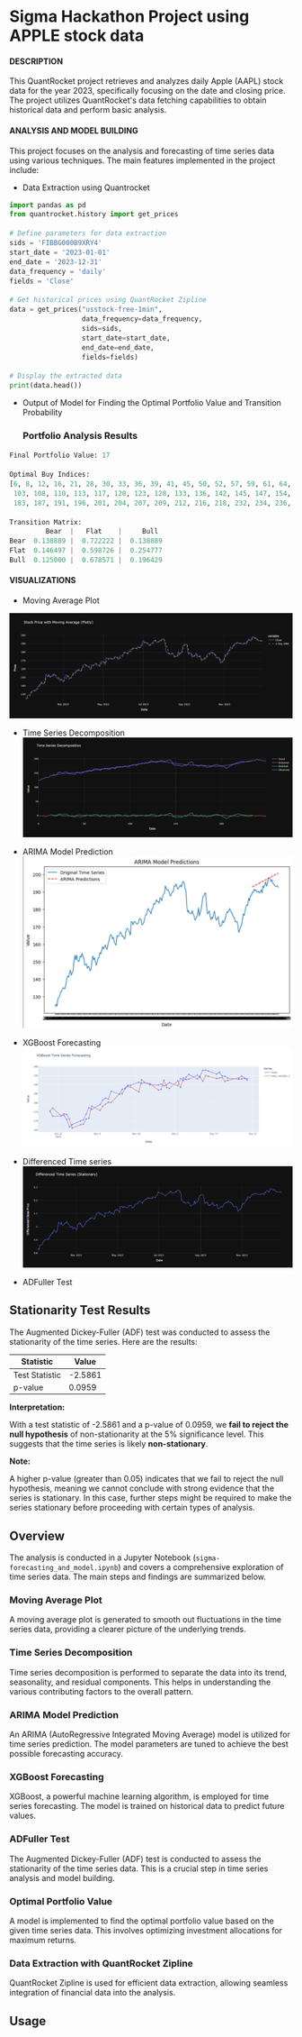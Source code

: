 # Sigma Hackathon Project using APPLE stock data

#### DESCRIPTION
This QuantRocket project retrieves and analyzes daily Apple (AAPL) stock data for the year 2023, specifically focusing on the date and closing price. The project utilizes QuantRocket's data fetching capabilities to obtain historical data and perform basic analysis.


#### ANALYSIS AND MODEL BUILDING
This project focuses on the analysis and forecasting of time series data using various techniques. The main features implemented in the project include:
- Data Extraction using Quantrocket
```python
import pandas as pd
from quantrocket.history import get_prices

# Define parameters for data extraction
sids = 'FIBBG000B9XRY4'
start_date = '2023-01-01'
end_date = '2023-12-31'
data_frequency = 'daily'
fields = 'Close'

# Get historical prices using QuantRocket Zipline
data = get_prices("usstock-free-1min",
                  data_frequency=data_frequency,
                  sids=sids,
                  start_date=start_date,
                  end_date=end_date,
                  fields=fields)

# Display the extracted data
print(data.head())
```

- Output of Model for Finding the Optimal Portfolio Value and Transition Probability
  ### Portfolio Analysis Results

```python
Final Portfolio Value: 17

Optimal Buy Indices: 
[6, 8, 12, 16, 21, 28, 30, 33, 36, 39, 41, 45, 50, 52, 57, 59, 61, 64, 66, 69, 79, 85, 88, 94, 97, 100,
 103, 108, 110, 113, 117, 120, 123, 128, 133, 136, 142, 145, 147, 154, 156, 160, 164, 169, 173, 177, 179,
 183, 187, 191, 196, 201, 204, 207, 209, 212, 216, 218, 232, 234, 236, 238, 243]

Transition Matrix:
         Bear  |   Flat    |     Bull
Bear  0.138889 |  0.722222 |  0.138889
Flat  0.146497 |  0.598726 |  0.254777
Bull  0.125000 |  0.678571 |  0.196429
```


#### VISUALIZATIONS
- Moving Average Plot

![Moving Average Plot](https://github.com/harish-123445/sigma_hackathon/blob/main/Output/moving_average.png)

- Time Series Decomposition
![Moving Average Plot](https://github.com/harish-123445/sigma_hackathon/blob/main/Output/decomposition.png)

- ARIMA Model Prediction
![Moving Average Plot](https://github.com/harish-123445/sigma_hackathon/blob/main/Output/arima.png)

- XGBoost Forecasting
![Moving Average Plot](https://github.com/harish-123445/sigma_hackathon/blob/main/Output/XGboost%20forecasting.png)

- Differenced Time series
![Moving Average Plot](https://github.com/harish-123445/sigma_hackathon/blob/main/Output/differenced.png)

- ADFuller Test
## Stationarity Test Results

The Augmented Dickey-Fuller (ADF) test was conducted to assess the stationarity of the time series. Here are the results:

| Statistic | Value |
|---|---|
| Test Statistic | -2.5861 |
| p-value | 0.0959 |

**Interpretation:**

With a test statistic of -2.5861 and a p-value of 0.0959, we **fail to reject the null hypothesis** of non-stationarity at the 5% significance level. This suggests that the time series is likely **non-stationary**.

**Note:**

A higher p-value (greater than 0.05) indicates that we fail to reject the null hypothesis, meaning we cannot conclude with strong evidence that the series is stationary. In this case, further steps might be required to make the series stationary before proceeding with certain types of analysis.


## Overview

The analysis is conducted in a Jupyter Notebook (`sigma-forecasting_and_model.ipynb`) and covers a comprehensive exploration of time series data. The main steps and findings are summarized below.

### Moving Average Plot

A moving average plot is generated to smooth out fluctuations in the time series data, providing a clearer picture of the underlying trends.

### Time Series Decomposition

Time series decomposition is performed to separate the data into its trend, seasonality, and residual components. This helps in understanding the various contributing factors to the overall pattern.

### ARIMA Model Prediction

An ARIMA (AutoRegressive Integrated Moving Average) model is utilized for time series prediction. The model parameters are tuned to achieve the best possible forecasting accuracy.

### XGBoost Forecasting

XGBoost, a powerful machine learning algorithm, is employed for time series forecasting. The model is trained on historical data to predict future values.

### ADFuller Test

The Augmented Dickey-Fuller (ADF) test is conducted to assess the stationarity of the time series data. This is a crucial step in time series analysis and model building.

### Optimal Portfolio Value

A model is implemented to find the optimal portfolio value based on the given time series data. This involves optimizing investment allocations for maximum returns.

### Data Extraction with QuantRocket Zipline

QuantRocket Zipline is used for efficient data extraction, allowing seamless integration of financial data into the analysis.

## Usage

